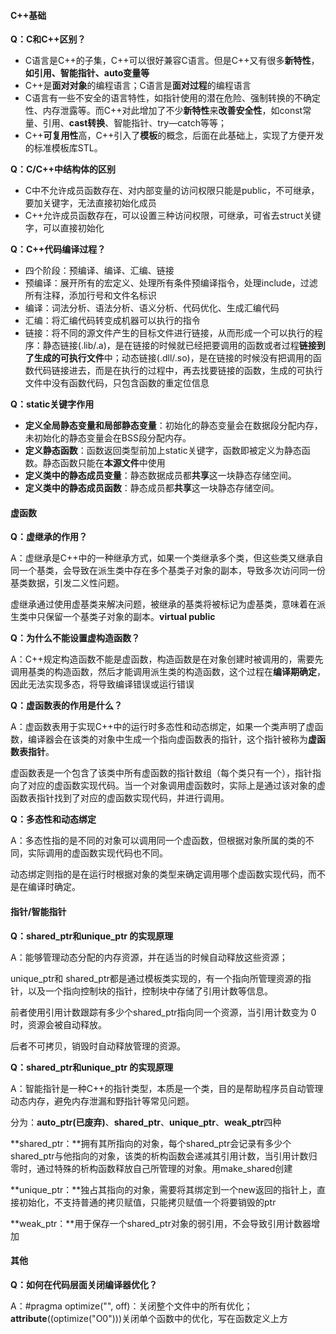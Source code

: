 <h4>C++基础</h4>

**Q：C和C++区别？**

+ C语言是C++的子集，C++可以很好兼容C语言。但是C++又有很多**新特性**，**如引用、智能指针、auto变量等**
+ C++是**面对对象**的编程语言；C语言是**面对过程**的编程语言
+ C语言有一些不安全的语言特性，如指针使用的潜在危险、强制转换的不确定性、内存泄露等。而C++对此增加了不少**新特性**来**改善安全性**，如const常量、引用、**cast转换**、智能指针、try—catch等等；
+ C++**可复用性**高，C++引入了**模板**的概念，后面在此基础上，实现了方便开发的标准模板库STL。



**Q：C/C++中结构体的区别**

+ C中不允许成员函数存在、对内部变量的访问权限只能是public，不可继承，要加关键字，无法直接初始化成员
+ C++允许成员函数存在，可以设置三种访问权限，可继承，可省去struct关键字，可以直接初始化



**Q：C++代码编译过程？**

- 四个阶段：预编译、编译、汇编、链接
- 预编译：展开所有的宏定义、处理所有条件预编译指令，处理include，过滤所有注释，添加行号和文件名标识
- 编译：词法分析、语法分析、语义分析、代码优化、生成汇编代码
- 汇编：将汇编代码转变成机器可以执行的指令
- 链接：将不同的源文件产生的目标文件进行链接，从而形成一个可以执行的程序：静态链接(.lib/.a)，是在链接的时候就已经把要调用的函数或者过程**链接到了生成的可执行文件**中；动态链接(.dll/.so)，是在链接的时候没有把调用的函数代码链接进去，而是在执行的过程中，再去找要链接的函数，生成的可执行文件中没有函数代码，只包含函数的重定位信息



**Q：static关键字作用**

+ **定义全局静态变量和局部静态变量**：初始化的静态变量会在数据段分配内存，未初始化的静态变量会在BSS段分配内存。
+ **定义静态函数**：函数返回类型前加上static关键字，函数即被定义为静态函数。静态函数只能在**本源文件**中使用
+ **定义类中的静态成员变量**：静态数据成员都**共享**这一块静态存储空间。
+ **定义类中的静态成员函数**：静态成员都**共享**这一块静态存储空间。

<h4>虚函数</h4>

**Q：虚继承的作用？**

A：虚继承是C++中的一种继承方式，如果一个类继承多个类，但这些类又继承自同一个基类，会导致在派生类中存在多个基类子对象的副本，导致多次访问同一份基类数据，引发二义性问题。

虚继承通过使用虚基类来解决问题，被继承的基类将被标记为虚基类，意味着在派生类中只保留一个基类子对象的副本。**virtual public**

**Q：为什么不能设置虚构造函数？**

A：C++规定构造函数不能是虚函数，构造函数是在对象创建时被调用的，需要先调用基类的构造函数，然后才能调用派生类的构造函数，这个过程在**编译期确定**，因此无法实现多态，将导致编译错误或运行错误

**Q：虚函数表的作用是什么？**

A：虚函数表用于实现C++中的运行时多态性和动态绑定，如果一个类声明了虚函数，编译器会在该类的对象中生成一个指向虚函数表的指针，这个指针被称为**虚函数表指针**。

虚函数表是一个包含了该类中所有虚函数的指针数组（每个类只有一个），指针指向了对应的虚函数实现代码。当一个对象调用虚函数时，实际上是通过该对象的虚函数表指针找到了对应的虚函数实现代码，并进行调用。

**Q：多态性和动态绑定**

A：多态性指的是不同的对象可以调用同一个虚函数，但根据对象所属的类的不同，实际调用的虚函数实现代码也不同。

动态绑定则指的是在运行时根据对象的类型来确定调用哪个虚函数实现代码，而不是在编译时确定。



<h4>指针/智能指针</h4>

**Q：shared_ptr和unique_ptr 的实现原理**

A：能够管理动态分配的内存资源，并在适当的时候自动释放这些资源；

unique_ptr和 shared_ptr都是通过模板类实现的，有一个指向所管理资源的指针，以及一个指向控制块的指针，控制块中存储了引用计数等信息。

前者使用引用计数跟踪有多少个shared_ptr指向同一个资源，当引用计数变为 0 时，资源会被自动释放。

后者不可拷贝，销毁时自动释放管理的资源。



**Q：shared_ptr和unique_ptr 的实现原理**

A：智能指针是一种C++的指针类型，本质是一个类，目的是帮助程序员自动管理动态内存，避免内存泄漏和野指针等常见问题。

分为：**auto_ptr(已废弃)**、**shared_ptr**、**unique_ptr**、**weak_ptr**四种

**shared_ptr：**拥有其所指向的对象，每个shared_ptr会记录有多少个shared_ptr与他指向的对象，该类的析构函数会递减其引用计数，当引用计数归零时，通过特殊的析构函数释放自己所管理的对象。用make_shared<T>创建

**unique_ptr：**独占其指向的对象，需要将其绑定到一个new返回的指针上，直接初始化，不支持普通的拷贝赋值，只能拷贝赋值一个将要销毁的ptr

**weak_ptr：**用于保存一个shared_ptr对象的弱引用，不会导致引用计数器增加



<h4>其他</h4>

**Q：如何在代码层面关闭编译器优化？**

A：\#pragma optimize("", off)：关闭整个文件中的所有优化；**attribute**((optimize("O0")))关闭单个函数中的优化，写在函数定义上方